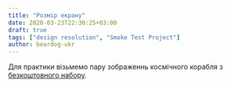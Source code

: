 ```yaml
---
title: "Розмір екрану"
date: 2020-03-23T22:30:25+03:00
draft: true
tags: ["design resolution", "Smoke Test Project"]
author: beardog-ukr
---
```


Для практики візьмемо пару зображеннь космічного корабля з [безкоштовного набору](https://www.kenney.nl/assets/space-shooter-redux).
